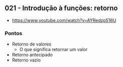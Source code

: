 ## 021 - Introdução à funções: retorno

- https://www.youtube.com/watch?v=AYRedzp516U

### Pontos
- Retorno de valores
  - O que significa retornar um valor
- Retorno antecipado
- Retorno vazio
